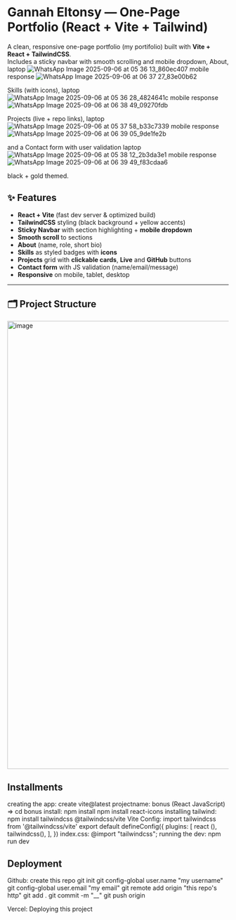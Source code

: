# Gannah Eltonsy — One-Page Portfolio (React + Vite + Tailwind)

A clean, responsive one-page portfolio (my portifolio) built with **Vite + React + TailwindCSS**.  
Includes a sticky navbar with smooth scrolling and mobile dropdown,
About,
laptop
![WhatsApp Image 2025-09-06 at 05 36 13_860ec407](https://github.com/user-attachments/assets/02339c90-e4cb-4413-82af-bfd2de18a50f)
mobile response
![WhatsApp Image 2025-09-06 at 06 37 27_83e00b62](https://github.com/user-attachments/assets/71dcca51-0707-477d-8a99-dc0f66aeca95)

Skills (with icons),
laptop
![WhatsApp Image 2025-09-06 at 05 36 28_4824641c](https://github.com/user-attachments/assets/b76d3bfd-aa0a-488c-a5fb-fd1afbbda8e9)
mobile response
![WhatsApp Image 2025-09-06 at 06 38 49_09270fdb](https://github.com/user-attachments/assets/201de873-8f1a-424a-845b-5a317f78df33)


Projects (live + repo links),
laptop
![WhatsApp Image 2025-09-06 at 05 37 58_b33c7339](https://github.com/user-attachments/assets/251b542d-aa6c-4f27-926c-28805bdd6692)
mobile response
![WhatsApp Image 2025-09-06 at 06 39 05_9de1fe2b](https://github.com/user-attachments/assets/ff07e87b-4d15-482f-bdc7-2f9ef8cee4ba)


and a Contact form with user validation 
laptop
![WhatsApp Image 2025-09-06 at 05 38 12_2b3da3e1](https://github.com/user-attachments/assets/afcf8c22-9103-4ffb-81d1-450b53eb5b7e)
mobile response
![WhatsApp Image 2025-09-06 at 06 39 49_f83cdaa6](https://github.com/user-attachments/assets/956367aa-e353-48ea-9db3-f6827049a8c1)

 black + gold themed.

## ✨ Features

- **React + Vite** (fast dev server & optimized build)
- **TailwindCSS** styling (black background + yellow accents)
- **Sticky Navbar** with section highlighting + **mobile dropdown**
- **Smooth scroll** to sections
- **About** (name, role, short bio)
- **Skills** as styled badges with **icons**
- **Projects** grid with **clickable cards**, **Live** and **GitHub** buttons
- **Contact form** with JS validation (name/email/message)
- **Responsive** on mobile, tablet, desktop

---

## 🗂 Project Structure
<img width="727" height="1020" alt="image" src="https://github.com/user-attachments/assets/8b7e19a5-64f1-4514-ba22-4186c57911c9" />

## Installments
creating the app: create vite@latest
projectname: bonus  (React JavaScript) => cd bonus
install: npm install 
npm install react-icons
installing tailwind: npm install tailwindcss @tailwindcss/vite
Vite Config:
import tailwindcss from '@tailwindcss/vite'
export default defineConfig({
  plugins: [ react (),
    tailwindcss(),
  ],
})
index.css: @import "tailwindcss";
running the dev: npm run dev

## Deployment

Github: create this repo
git init
git config-global user.name "my username"
git config-global user.email "my email"
git remote add origin "this repo's http"
git add . 
git commit -m "__"
git push origin

Vercel: Deploying this project 

